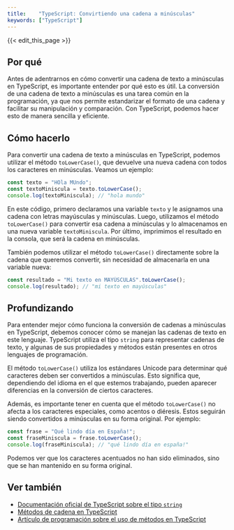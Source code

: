 ```yaml
---
title:    "TypeScript: Convirtiendo una cadena a minúsculas"
keywords: ["TypeScript"]
---
```


{{< edit_this_page >}}

## Por qué
Antes de adentrarnos en cómo convertir una cadena de texto a minúsculas en TypeScript, es importante entender por qué esto es útil. La conversión de una cadena de texto a minúsculas es una tarea común en la programación, ya que nos permite estandarizar el formato de una cadena y facilitar su manipulación y comparación. Con TypeScript, podemos hacer esto de manera sencilla y eficiente.

## Cómo hacerlo
Para convertir una cadena de texto a minúsculas en TypeScript, podemos utilizar el método `toLowerCase()`, que devuelve una nueva cadena con todos los caracteres en minúsculas. Veamos un ejemplo:

```TypeScript
const texto = "HOla MUndo";
const textoMiniscula = texto.toLowerCase();
console.log(textoMiniscula); // "hola mundo"
```

En este código, primero declaramos una variable `texto` y le asignamos una cadena con letras mayúsculas y minúsculas. Luego, utilizamos el método `toLowerCase()` para convertir esa cadena a minúsculas y lo almacenamos en una nueva variable `textoMiniscula`. Por último, imprimimos el resultado en la consola, que será la cadena en minúsculas.

También podemos utilizar el método `toLowerCase()` directamente sobre la cadena que queremos convertir, sin necesidad de almacenarla en una variable nueva:

```TypeScript
const resultado = "Mi texto en MAYÚSCULAS".toLowerCase();
console.log(resultado); // "mi texto en mayúsculas"
```

## Profundizando
Para entender mejor cómo funciona la conversión de cadenas a minúsculas en TypeScript, debemos conocer cómo se manejan las cadenas de texto en este lenguaje. TypeScript utiliza el tipo `string` para representar cadenas de texto, y algunas de sus propiedades y métodos están presentes en otros lenguajes de programación.

El método `toLowerCase()` utiliza los estándares Unicode para determinar qué caracteres deben ser convertidos a minúsculas. Esto significa que, dependiendo del idioma en el que estemos trabajando, pueden aparecer diferencias en la conversión de ciertos caracteres.

Además, es importante tener en cuenta que el método `toLowerCase()` no afecta a los caracteres especiales, como acentos o diéresis. Estos seguirán siendo convertidos a minúsculas en su forma original. Por ejemplo:

```TypeScript
const frase = "Qué lindo día en España!";
const fraseMiniscula = frase.toLowerCase();
console.log(fraseMiniscula); // "qué lindo día en españa!"
```

Podemos ver que los caracteres acentuados no han sido eliminados, sino que se han mantenido en su forma original.

## Ver también
- [Documentación oficial de TypeScript sobre el tipo `string`](https://www.typescriptlang.org/docs/handbook/basic-types.html#string)
- [Métodos de cadena en TypeScript](https://www.w3schools.com/js/js_string_methods.asp)
- [Artículo de programación sobre el uso de métodos en TypeScript](https://medium.com/@robertcooper_rc/an-overview-of-javascript-testing-in-2019-264e19514d0a)